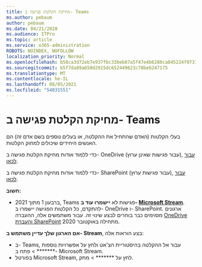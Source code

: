 ```yaml
---
title: מחיקת הקלטת פגישה ב- Teams
ms.author: pebaum
author: pebaum
ms.date: 04/21/2020
ms.audience: ITPro
ms.topic: article
ms.service: o365-administration
ROBOTS: NOINDEX, NOFOLLOW
localization_priority: Normal
ms.openlocfilehash: b58ca3d72eb7e937fbc33beb87a5f47e4b6280ca845224f973189e689c33c03c
ms.sourcegitcommit: b5f7da89a650d2915dc652449623c78be6247175
ms.translationtype: MT
ms.contentlocale: he-IL
ms.lasthandoff: 08/05/2021
ms.locfileid: "54031551"
---
```

# <a name="delete-a-meeting-recording-in-teams"></a>מחיקת הקלטת פגישה ב- Teams

בעלי הקלטות (האדם שהתחיל את ההקלטה, או בעלים נוספים בשם אדם זה) הם האנשים היחידים שיכולים למחוק הקלטות.  

כדי ללמוד אודות מחיקת הקלטת פגישה ב- OneDrive (עבור פגישות שאינן ערוץ), [עבור לכאן](https://support.microsoft.com/office/21fe345a-e488-4fa7-932b-f053c1bebe8a).  

כדי ללמוד אודות מחיקת הקלטת פגישה ב- SharePoint (עבור פגישות ערוץ), [עבור לכאן](https://support.microsoft.com/office/71f3c90a-0d24-4d80-8b66-f88234b79a52).  

**חשוב:**

- ברבעון 1 מתוך 2021, Teams פגישות לא **יישמרו עוד ב- [Microsoft Stream](https://stream.microsoft.com/)**. להתקדם, כל הקלטות הפגישה יישמרו ב- OneDrive ו- SharePoint. ארגונים מסוימים כבר בוחרים לבצע שינוי זה. עבור משתמשים אלה, ההעברה [OneDrive והעברת SharePoint](https://docs.microsoft.com/MicrosoftTeams/tmr-meeting-recording-change) מתחילה באוקטובר 2020.

**אם הארגון שלך עדיין משתמש ב- Stream**, בצע הוראות אלה:

- ב- Teams, עבור אל ההקלטה בהיסטוריית הצ'אט ולחץ על אפשרויות נוספות ******* > פתח ב- Microsoft Stream.
- בפורטל Microsoft Stream, לחץ על ******* > מחק.
